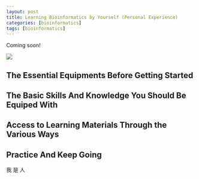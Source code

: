 ```yaml
---
layout: post
title: Learning Bioinformatics by Yourself (Personal Experience)
categories: [bioinformatics]
tags: [bioinformatics]
---
```


Coming soon!

![](http://i.imgur.com/F8WULOQ.jpg)

## The Essential Equipments Before Getting Started

## The Basic Skills And Knowledge You Should Be Equiped With

## Access to Learning Materials Through the Various Ways

## Practice And Keep Going


</tr>
</thead>
<tbody>
<tr>
  <td>我</td>
  <td>是</td>
  <td>人</td>
</tr>
</tbody>
</table>










